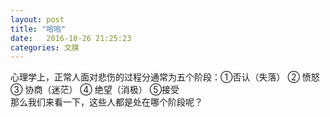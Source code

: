 ```yaml
---
layout: post
title: "哈哈"
date:   2016-10-26 21:25:23
categories: 文膜
---
```


心理学上，正常人面对悲伤的过程分通常为五个阶段：①否认（失落） ② 愤怒 ③ 协商（迷茫） ④ 绝望（消极） ⑤接受<br/>
那么我们来看一下，这些人都是处在哪个阶段呢？ <br/>
